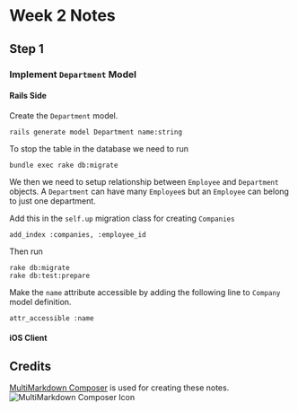 # Week 2 Notes #

## Step 1 ##

### Implement `Department` Model ###

#### Rails Side ####

Create the `Department` model.

	rails generate model Department name:string

To stop the table in the database we need to run

	bundle exec rake db:migrate

We then we need to setup relationship between `Employee` and `Department` objects.  A `Department` can have many `Employee`s but an `Employee` can belong to just one department.

Add this in the `self.up` migration class for creating `Companies`

	add_index :companies, :employee_id

Then run

	rake db:migrate
	rake db:test:prepare

Make the `name` attribute accessible by adding the following line to `Company` model definition. 

	attr_accessible :name 

#### iOS Client ####



## Credits ##

[MultiMarkdown Composer](http://multimarkdown.com/) is used for creating these notes. ![MultiMarkdown Composer Icon](https://github.com/perfectionist/iOS-on-Rails/tree/week2/Week%202%20Assignment/doc/images/mmd_icon.png)